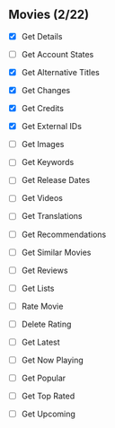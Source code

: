  ## Movies (2/22)
 
- [x] Get Details
- [ ] Get Account States
- [x] Get Alternative Titles
- [x] Get Changes
- [x] Get Credits
- [x] Get External IDs
- [ ] Get Images
- [ ] Get Keywords
- [ ] Get Release Dates
- [ ] Get Videos
- [ ] Get Translations
- [ ] Get Recommendations
- [ ] Get Similar Movies
- [ ] Get Reviews
- [ ] Get Lists
- [ ] Rate Movie
- [ ] Delete Rating
- [ ] Get Latest
- [ ] Get Now Playing
- [ ] Get Popular
- [ ] Get Top Rated
- [ ] Get Upcoming
    
